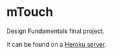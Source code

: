 # mTouch
Design Fundamentals final project.

It can be found on a [Heroku server](https://serene-mesa-11175.herokuapp.com/).
